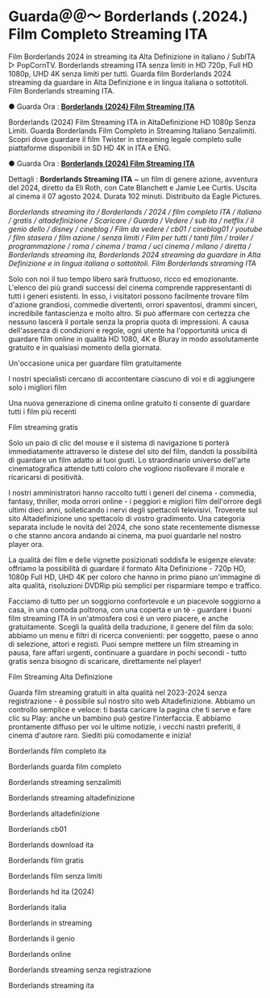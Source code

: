 # Guarda＠＠～ Borderlands (.2024.) Film Completo Streaming ITA

Film Borderlands 2024 in streaming ita Alta Definizione in italiano / SubITA ▷ PopCornTV. Borderlands streaming ITA senza limiti in HD 720p, Full HD 1080p, UHD 4K senza limiti per tutti. Guarda film Borderlands 2024 streaming da guardare in Alta Definizione e in lingua italiana o sottotitoli. Film Borderlands streaming ITA.

● Guarda Ora : **[Borderlands (2024) Film Streaming ITA](https://popcorn-tv.online/it/movie/365177/borderlands)**

Borderlands (2024) Film Streaming ITA in AltaDefinizione HD 1080p Senza Limiti. Guarda Borderlands Film Completo in Streaming Italiano Senzalimiti. Scopri dove guardare il film Twister in streaming legale completo sulle piattaforme disponibili in SD HD 4K in ITA e ENG.

● Guarda Ora : **[Borderlands (2024) Film Streaming ITA](https://popcorn-tv.online/it/movie/365177/borderlands)**

Dettagli : **Borderlands Streaming ITA** ~ un film di genere azione, avventura del 2024, diretto da Eli Roth, con Cate Blanchett e Jamie Lee Curtis. Uscita al cinema il 07 agosto 2024. Durata 102 minuti. Distribuito da Eagle Pictures.

_Borderlands streaming ita / Borderlands / 2024 / film completo ITA / italiano / gratis / altadefinizione / Scaricare / Guarda / Vedere / sub ita / netflix / il genio dello / disney / cineblog / Film da vedere / cb01 / cineblog01 / youtube / film stasera / film azione / senza limiti / Film per tutti / tanti film / trailer / programmazione / roma / cinema / trama / uci cinema / milano / diretta / Borderlands streaming ita, Borderlands 2024 streaming da guardare in Alta Definizione e in lingua italiana o sottotitoli. Film Borderlands streaming ITA_

Solo con noi il tuo tempo libero sarà fruttuoso, ricco ed emozionante. L'elenco dei più grandi successi del cinema comprende rappresentanti di tutti i generi esistenti. In esso, i visitatori possono facilmente trovare film d'azione grandiosi, commedie divertenti, orrori spaventosi, drammi sinceri, incredibile fantascienza e molto altro. Si può affermare con certezza che nessuno lascerà il portale senza la propria quota di impressioni. A causa dell'assenza di condizioni e regole, ogni utente ha l'opportunità unica di guardare film online in qualità HD 1080, 4K e Bluray in modo assolutamente gratuito e in qualsiasi momento della giornata.

Un'occasione unica per guardare film gratuitamente

I nostri specialisti cercano di accontentare ciascuno di voi e di aggiungere solo i migliori film

Una nuova generazione di cinema online gratuito ti consente di guardare tutti i film più recenti

Film streaming gratis

Solo un paio di clic del mouse e il sistema di navigazione ti porterà immediatamente attraverso le distese del sito del film, dandoti la possibilità di guardare un film adatto ai tuoi gusti. Lo straordinario universo dell'arte cinematografica attende tutti coloro che vogliono risollevare il morale e ricaricarsi di positività.

I nostri amministratori hanno raccolto tutti i generi del cinema - commedia, fantasy, thriller, moda orrori online - i peggiori e migliori film dell'orrore degli ultimi dieci anni, solleticando i nervi degli spettacoli televisivi. Troverete sul sito Altadefinizione uno spettacolo di vostro gradimento. Una categoria separata include le novità del 2024, che sono state recentemente dismesse o che stanno ancora andando ai cinema, ma puoi guardarle nel nostro player ora.

La qualità dei film e delle vignette posizionati soddisfa le esigenze elevate: offriamo la possibilità di guardare il formato Alta Definizione - 720p HD, 1080p Full HD, UHD 4K per coloro che hanno in primo piano un'immagine di alta qualità, risoluzioni DVDRip più semplici per risparmiare tempo e traffico.

Facciamo di tutto per un soggiorno confortevole e un piacevole soggiorno a casa, in una comoda poltrona, con una coperta e un tè - guardare i buoni film streaming ITA in un'atmosfera così è un vero piacere, e anche gratuitamente. Scegli la qualità della traduzione, il genere del film da solo: abbiamo un menu e filtri di ricerca convenienti: per soggetto, paese o anno di selezione, attori e registi. Puoi sempre mettere un film streaming in pausa, fare affari urgenti, continuare a guardare in pochi secondi - tutto gratis senza bisogno di scaricare, direttamente nel player!

Film Streaming Alta Definizione

Guarda film streaming gratuiti in alta qualità nel 2023-2024 senza registrazione - è possibile sul nostro sito web Altadefinizione. Abbiamo un controllo semplice e veloce: ti basta caricare la pagina che ti serve e fare clic su Play: anche un bambino può gestire l'interfaccia. E abbiamo prontamente diffuso per voi le ultime notizie, i vecchi nastri preferiti, il cinema d'autore raro. Siediti più comodamente e inizia!

Borderlands film completo ita

Borderlands guarda film completo

Borderlands streaming senzalimiti

Borderlands streaming altadefinizione

Borderlands altadefinizione

Borderlands cb01

Borderlands download ita

Borderlands film gratis

Borderlands film senza limiti

Borderlands hd ita (2024)

Borderlands italia

Borderlands in streaming

Borderlands il genio

Borderlands online

Borderlands streaming senza registrazione

Borderlands streaming ita
